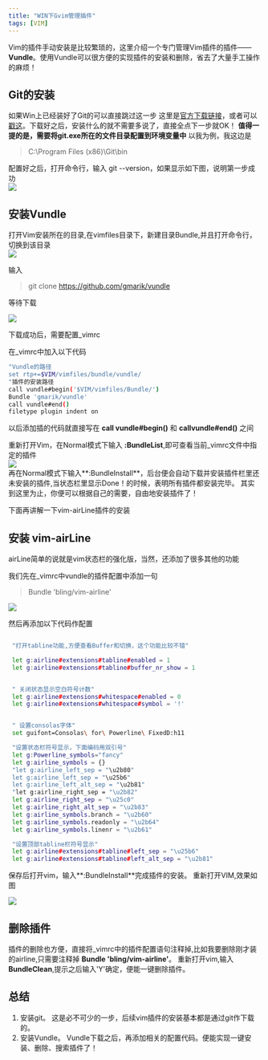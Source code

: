 ```yaml
---
title: "WIN下Gvim管理插件"
tags: [VIM]
---
```


Vim的插件手动安装是比较繁琐的，这里介绍一个专门管理Vim插件的插件——**Vundle**。使用Vundle可以很方便的实现插件的安装和删除，省去了大量手工操作的麻烦！

<!--more-->

## Git的安装
如果Win上已经装好了Git的可以直接跳过这一步
这里是[官方下载链接](https://git-scm.com/downloads)，或者可以[戳这](https://git-for-windows.github.io/)。下载好之后，安装什么的就不需要多说了，直接全点下一步就OK！
**值得一提的是，需要将git.exe所在的文件目录配置到环境变量中**
以我为例，我这边是 
>C:\Program Files (x86)\Git\bin

配置好之后，打开命令行，输入 git --version，如果显示如下图，说明第一步成功<br/>
![](http://7xvs12.com1.z0.glb.clouddn.com/Gvim-bundle_04.png)

## 安装Vundle
打开Vim安装所在的目录,在vimfiles目录下，新建目录Bundle,并且打开命令行，切换到该目录<br/>
![](http://7xvs12.com1.z0.glb.clouddn.com/Gvim-bundle_06.png)

输入
>git clone https://github.com/gmarik/vundle

等待下载

![](http://7xvs12.com1.z0.glb.clouddn.com/Gvim-bundle_05.png)

下载成功后，需要配置\_vimrc

在\_vimrc中加入以下代码

```bash
"Vundle的路径
set rtp+=$VIM/vimfiles/bundle/vundle/
"插件的安装路径
call vundle#begin('$VIM/vimfiles/Bundle/') 
Bundle 'gmarik/vundle'  
call vundle#end()
filetype plugin indent on 
```
以后添加插的代码就直接写在
**call vundle#begin()** 和 **callvundle#end()** 之间

重新打开Vim，在Normal模式下输入 **:BundleList**,即可查看当前\_vimrc文件中指定的插件<br/>
![](http://7xvs12.com1.z0.glb.clouddn.com/Gvim-bundle_02.png)<br/>
再在Normal模式下输入**:BundleInstall**，后台便会自动下载并安装插件栏里还未安装的插件,当状态栏里显示Done！的时候，表明所有插件都安装完毕。
其实到这里为止，你便可以根据自己的需要，自由地安装插件了！

下面再讲解一下vim-airLine插件的安装
## 安装 vim-airLine
airLine简单的说就是vim状态栏的强化版，当然，还添加了很多其他的功能

我们先在\_vimrc中vundle的插件配置中添加一句

>Bundle 'bling/vim-airline'

![](http://7xvs12.com1.z0.glb.clouddn.com/Gvim-bundle_10.png)

然后再添加以下代码作配置

```bash

 "打开tabline功能,方便查看Buffer和切换，这个功能比较不错"

 let g:airline#extensions#tabline#enabled = 1
 let g:airline#extensions#tabline#buffer_nr_show = 1


 " 关闭状态显示空白符号计数"
 let g:airline#extensions#whitespace#enabled = 0
 let g:airline#extensions#whitespace#symbol = '!'


 " 设置consolas字体"
 set guifont=Consolas\ for\ Powerline\ FixedD:h11

 "设置状态栏符号显示，下面编码用双引号"
 let g:Powerline_symbols="fancy"
 let g:airline_symbols = {}
 "let g:airline_left_sep = "\u2b80" 
 let g:airline_left_sep = "\u25b6" 
 let g:airline_left_alt_sep = "\u2b81"
 "let g:airline_right_sep = "\u2b82"
 let g:airline_right_sep = "\u25c0"
 let g:airline_right_alt_sep = "\u2b83"
 let g:airline_symbols.branch = "\u2b60"
 let g:airline_symbols.readonly = "\u2b64"
 let g:airline_symbols.linenr = "\u2b61"

 "设置顶部tabline栏符号显示"
 let g:airline#extensions#tabline#left_sep = "\u25b6"
 let g:airline#extensions#tabline#left_alt_sep = "\u2b81"

```

保存后打开vim，输入**:BundleInstall**完成插件的安装。
重新打开VIM,效果如图

![](http://7xvs12.com1.z0.glb.clouddn.com/Gvim-bundle_01.png)
## 删除插件
插件的删除也方便，直接将\_vimrc中的插件配置语句注释掉,比如我要删除刚才装的airline,只需要注释掉 **Bundle 'bling/vim-airline'**。
重新打开vim,输入**BundleClean**,提示之后输入'Y'确定，便能一键删除插件。

## 总结
1. 安装git。
这是必不可少的一步，后续vim插件的安装基本都是通过git作下载的。<br/>
2. 安装Vundle。
Vundle下载之后，再添加相关的配置代码。便能实现一键安装、删除、搜索插件了！











